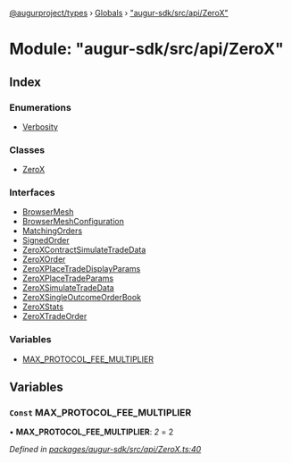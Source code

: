 [@augurproject/types](../README.md) › [Globals](../globals.md) › ["augur-sdk/src/api/ZeroX"](_augur_sdk_src_api_zerox_.md)

# Module: "augur-sdk/src/api/ZeroX"

## Index

### Enumerations

* [Verbosity](../enums/_augur_sdk_src_api_zerox_.verbosity.md)

### Classes

* [ZeroX](../classes/_augur_sdk_src_api_zerox_.zerox.md)

### Interfaces

* [BrowserMesh](../interfaces/_augur_sdk_src_api_zerox_.browsermesh.md)
* [BrowserMeshConfiguration](../interfaces/_augur_sdk_src_api_zerox_.browsermeshconfiguration.md)
* [MatchingOrders](../interfaces/_augur_sdk_src_api_zerox_.matchingorders.md)
* [SignedOrder](../interfaces/_augur_sdk_src_api_zerox_.signedorder.md)
* [ZeroXContractSimulateTradeData](../interfaces/_augur_sdk_src_api_zerox_.zeroxcontractsimulatetradedata.md)
* [ZeroXOrder](../interfaces/_augur_sdk_src_api_zerox_.zeroxorder.md)
* [ZeroXPlaceTradeDisplayParams](../interfaces/_augur_sdk_src_api_zerox_.zeroxplacetradedisplayparams.md)
* [ZeroXPlaceTradeParams](../interfaces/_augur_sdk_src_api_zerox_.zeroxplacetradeparams.md)
* [ZeroXSimulateTradeData](../interfaces/_augur_sdk_src_api_zerox_.zeroxsimulatetradedata.md)
* [ZeroXSingleOutcomeOrderBook](../interfaces/_augur_sdk_src_api_zerox_.zeroxsingleoutcomeorderbook.md)
* [ZeroXStats](../interfaces/_augur_sdk_src_api_zerox_.zeroxstats.md)
* [ZeroXTradeOrder](../interfaces/_augur_sdk_src_api_zerox_.zeroxtradeorder.md)

### Variables

* [MAX_PROTOCOL_FEE_MULTIPLIER](_augur_sdk_src_api_zerox_.md#const-max_protocol_fee_multiplier)

## Variables

### `Const` MAX_PROTOCOL_FEE_MULTIPLIER

• **MAX_PROTOCOL_FEE_MULTIPLIER**: *2* = 2

*Defined in [packages/augur-sdk/src/api/ZeroX.ts:40](https://github.com/AugurProject/augur/blob/88b6e76efb/packages/augur-sdk/src/api/ZeroX.ts#L40)*
